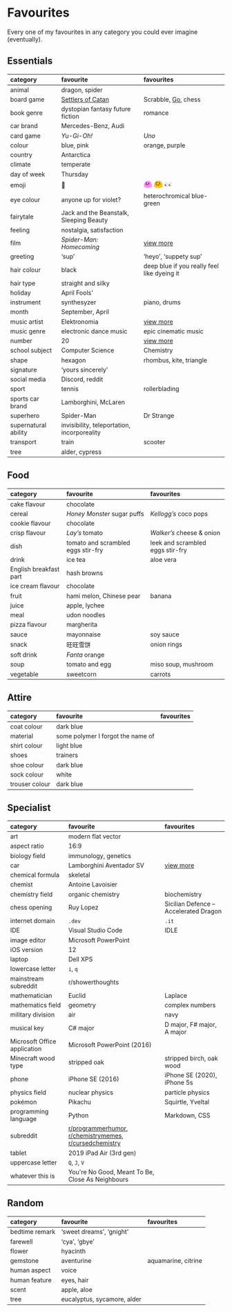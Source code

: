 # Favourites

Every one of my favourites in any category you could ever imagine (eventually).


## Essentials

| category | favourite | favourites |
| :------- | :-------- | :--------- |
| animal | dragon, spider | |
| board game | [Settlers of Catan](https://wikipedia.org/wiki/Catan) | Scrabble, [Go](https://wikipedia.org/wiki/Go_(game)), chess |
| book genre | dystopian fantasy future fiction | romance |
| car brand | Mercedes-Benz, Audi | |
| card game | *Yu-Gi-Oh!* | *Uno* |
| colour | blue, pink | orange, purple |
| country | Antarctica | |
| climate | temperate | |
| day of week | Thursday | |
| emoji | 👀 | <img src="../../.assets/emoticons/blob.party.gif" width="20px"> <img src="../../.assets/emoticons/blob.happy.png" width="20px"> <img src="../../.assets/emoticons/eyes.spastic.png" width="20px"> |
| eye colour | anyone up for violet? | heterochromical blue-green |
| fairytale | Jack and the Beanstalk, Sleeping Beauty |
| feeling | nostalgia, satisfaction | |
| film | *Spider-Man: Homecoming* | [view more](films.md) |
| greeting | ‘sup’ | ‘heyo’, ‘suppety sup’ |
| hair colour | black | deep blue if you really feel like dyeing it |
| hair type | straight and silky | |
| holiday | April Fools’ | |
| instrument | synthesyzer | piano, drums |
| month | September, April | |
| music artist | Elektronomia | [view more](music.md) |
| music genre | electronic dance music | epic cinematic music |
| number | 20 | [view more](numbers.md)
| school subject | Computer Science | Chemistry |
| shape | hexagon | rhombus, kite, triangle |
| signature | ‘yours sincerely’ | |
| social media | Discord, reddit | |
| sport | tennis | rollerblading |
| sports car brand | Lamborghini, McLaren | |
| superhero | Spider-Man | Dr Strange |
| supernatural ability | invisibility, teleportation, incorporeality | |
| transport | train | scooter |
| tree | alder, cypress | |


## Food

| category | favourite | favourites |
| :------- | :-------- | :--------- |
| cake flavour | chocolate | |
| cereal | *Honey Monster* sugar puffs | *Kellogg’s* coco pops |
| cookie flavour | chocolate | |
| crisp flavour | *Lay’s* tomato | *Walker’s* cheese & onion |
| dish | tomato and scrambled eggs stir-fry | leek and scrambled eggs stir-fry |
| drink | ice tea | aloe vera |
| English breakfast part | hash browns | |
| ice cream flavour | chocolate | |
| fruit | hami melon, Chinese pear | banana |
| juice | apple, lychee | |
| meal | udon noodles | |
| pizza flavour | margherita | |
| sauce | mayonnaise | soy sauce |
| snack | 旺旺雪饼 | onion rings |
| soft drink | *Fanta* orange | |
| soup | tomato and egg | miso soup, mushroom |
| vegetable | sweetcorn | carrots |


## Attire

| category | favourite | favourites |
| :------- | :-------- | :--------- |
| coat colour | dark blue | |
| material | some polymer I forgot the name of | |
| shirt colour | light blue | |
| shoes | trainers | |
| shoe colour | dark blue | |
| sock colour | white | |
| trouser colour | dark blue | |


## Specialist

| category | favourite | favourites |
| :------- | :-------- | :--------- |
| art | modern flat vector | |
| aspect ratio | 16:9 | |
| biology field | immunology, genetics | |
| car | Lamborghini Aventador SV | [view more](cars.md) |
| chemical formula | skeletal | |
| chemist | Antoine Lavoisier | |
| chemistry field | organic chemistry | biochemistry |
| chess opening | Ruy Lopez | Sicilian Defence – Accelerated Dragon |
| internet domain | `.dev` | `.it` |
| IDE | Visual Studio Code | IDLE |
| image editor | Microsoft PowerPoint | |
| iOS version | 12 | |
| laptop | Dell XPS | |
| lowercase letter | `i`, `q` | |
| mainstream subreddit | r/showerthoughts | |
| mathematician | Euclid | Laplace |
| mathematics field | geometry | complex numbers |
| military division | air | navy |
| musical key | C# major | D major, F# major, A major |
| Microsoft Office application | Microsoft PowerPoint (2016) | |
| Minecraft wood type | stripped oak | stripped birch, oak wood |
| phone | iPhone SE (2016) | iPhone SE (2020), iPhone 5s |
| physics field | nuclear physics | particle physics |
| pokémon | Pikachu | Squirtle, Yveltal |
| programming language | Python | Markdown, CSS |
| subreddit | [r/programmerhumor](https://reddit.com/r/programmerhumor), [r/chemistrymemes](https://reddit.com/r/chemistrymemes), [r/cursedchemistry](https://reddit.com/r/cursedchemistry) | |
| tablet | 2019 iPad Air (3rd gen) | |
| uppercase letter | `Q`, `J`, `V` | |
| whatever this is | You're No Good, Meant To Be, Close As Neighbours |


## Random

| category | favourite | favourites |
| :------- | :-------- | :--------- |
| bedtime remark | ‘sweet dreams’, ‘gnight’ | |
| farewell | ‘cya’, ‘gbye’ | |
| flower | hyacinth | |
| gemstone | aventurine | aquamarine, citrine |
| human aspect | voice | |
| human feature | eyes, hair | |
| scent | apple, aloe | |
| tree | eucalyptus, sycamore, alder | |
